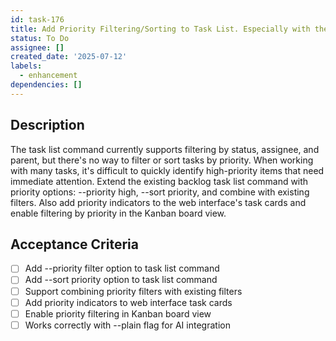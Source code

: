 ```yaml
---
id: task-176
title: Add Priority Filtering/Sorting to Task List. Especially with the --plain flag.
status: To Do
assignee: []
created_date: '2025-07-12'
labels:
  - enhancement
dependencies: []
---
```


## Description

The task list command currently supports filtering by status, assignee, and parent, but there's no way to filter or sort tasks by priority. When working with many tasks, it's difficult to quickly identify high-priority items that need immediate attention. Extend the existing backlog task list command with priority options: --priority high, --sort priority, and combine with existing filters. Also add priority indicators to the web interface's task cards and enable filtering by priority in the Kanban board view.

## Acceptance Criteria

- [ ] Add --priority filter option to task list command
- [ ] Add --sort priority option to task list command
- [ ] Support combining priority filters with existing filters
- [ ] Add priority indicators to web interface task cards
- [ ] Enable priority filtering in Kanban board view
- [ ] Works correctly with --plain flag for AI integration
